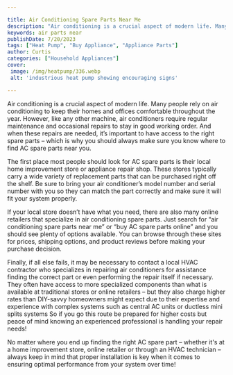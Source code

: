 ```yaml
---

title: Air Conditioning Spare Parts Near Me
description: "Air conditioning is a crucial aspect of modern life. Many people rely on air conditioning to keep their homes and offices comforta...get more info"
keywords: air parts near
publishDate: 7/20/2023
tags: ["Heat Pump", "Buy Appliance", "Appliance Parts"]
author: Curtis
categories: ["Household Appliances"]
cover: 
 image: /img/heatpump/336.webp
 alt: 'industrious heat pump showing encouraging signs'

---
```


Air conditioning is a crucial aspect of modern life. Many people rely on air conditioning to keep their homes and offices comfortable throughout the year. However, like any other machine, air conditioners require regular maintenance and occasional repairs to stay in good working order. And when these repairs are needed, it’s important to have access to the right spare parts – which is why you should always make sure you know where to find AC spare parts near you.

The first place most people should look for AC spare parts is their local home improvement store or appliance repair shop. These stores typically carry a wide variety of replacement parts that can be purchased right off the shelf. Be sure to bring your air conditioner’s model number and serial number with you so they can match the part correctly and make sure it will fit your system properly.

If your local store doesn’t have what you need, there are also many online retailers that specialize in air conditioning spare parts. Just search for “air conditioning spare parts near me” or “buy AC spare parts online” and you should see plenty of options available. You can browse through these sites for prices, shipping options, and product reviews before making your purchase decision.

Finally, if all else fails, it may be necessary to contact a local HVAC contractor who specializes in repairing air conditioners for assistance finding the correct part or even performing the repair itself if necessary. They often have access to more specialized components than what is available at traditional stores or online retailers – but they also charge higher rates than DIY-savvy homeowners might expect due to their expertise and experience with complex systems such as central AC units or ductless mini splits systems So if you go this route be prepared for higher costs but peace of mind knowing an experienced professional is handling your repair needs! 
 
No matter where you end up finding the right AC spare part – whether it's at a home improvement store, online retailer or through an HVAC technician – always keep in mind that proper installation is key when it comes to ensuring optimal performance from your system over time!
